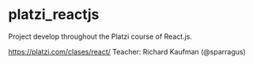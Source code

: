 # platzi_reactjs
Project develop throughout the Platzi course of React.js.

https://platzi.com/clases/react/
Teacher: Richard Kaufman (@sparragus)
